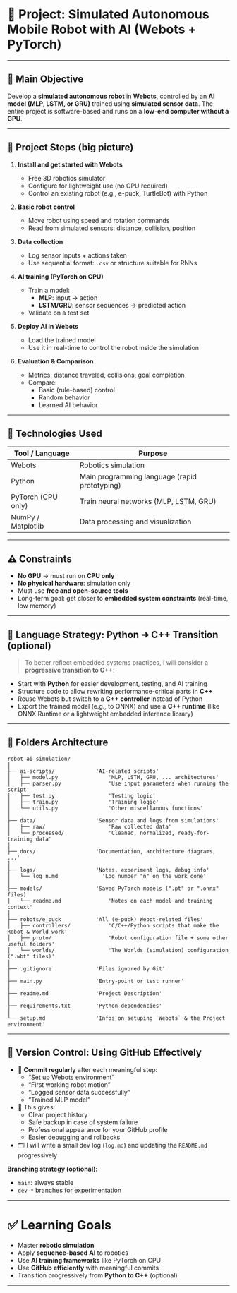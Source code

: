 # 🧠 Project: Simulated Autonomous Mobile Robot with AI (Webots + PyTorch)

--------------------------------------------------------------------------------


## 🎯 Main Objective

Develop a **simulated autonomous robot** in **Webots**, controlled by an **AI model (MLP, LSTM, or GRU)** trained using **simulated sensor data**. The entire project is software-based and runs on a **low-end computer without a GPU**.

--------------------

## 🧩 Project Steps (big picture)

1. **Install and get started with Webots**
   - Free 3D robotics simulator
   - Configure for lightweight use (no GPU required)
   - Control an existing robot (e.g., e-puck, TurtleBot) with Python

2. **Basic robot control**
   - Move robot using speed and rotation commands
   - Read from simulated sensors: distance, collision, position

3. **Data collection**
   - Log sensor inputs + actions taken
   - Use sequential format: `.csv` or structure suitable for RNNs

4. **AI training (PyTorch on CPU)**
   - Train a model:
     - **MLP**: input → action
     - **LSTM/GRU**: sensor sequences → predicted action
   - Validate on a test set

5. **Deploy AI in Webots**
   - Load the trained model
   - Use it in real-time to control the robot inside the simulation

6. **Evaluation & Comparison**
   - Metrics: distance traveled, collisions, goal completion
   - Compare:
     - Basic (rule-based) control
     - Random behavior
     - Learned AI behavior

--------------------

## 🧠 Technologies Used

| Tool / Language     | Purpose                                       |
|---------------------|-----------------------------------------------|
| Webots              | Robotics simulation                           |
| Python              | Main programming language (rapid prototyping) |
| PyTorch (CPU only)  | Train neural networks (MLP, LSTM, GRU)        |
| NumPy / Matplotlib  | Data processing and visualization             |

--------------------

## ⚠️ Constraints

- **No GPU** → must run on **CPU only**
- **No physical hardware**: simulation only
- Must use **free and open-source tools**
- Long-term goal: get closer to **embedded system constraints** (real-time, low memory)

--------------------

## 🔄 Language Strategy: Python ➜ C++ Transition (optional)

> To better reflect embedded systems practices, I will consider a **progressive transition to C++**:

- Start with **Python** for easier development, testing, and AI training
- Structure code to allow rewriting performance-critical parts in **C++**
- Reuse Webots but switch to a **C++ controller** instead of Python
- Export the trained model (e.g., to ONNX) and use a **C++ runtime** (like ONNX Runtime or a lightweight embedded inference library)

--------------------

## 🏣 Folders Architecture

```
robot-ai-simulation/
│
├── ai-scripts/             'AI-related scripts'
│   ├── model.py                'MLP, LSTM, GRU, ... architectures'
│   ├── parser.py               'Use input parameters when running the script'
│   ├── test.py                 'Testing logic'
│   ├── train.py                'Training logic'
│   └── utils.py                'Other miscellanous functions'
│
├── data/                   'Sensor data and logs from simulations'
│   ├── raw/                    'Raw collected data'
│   └── processed/              'Cleaned, normalized, ready-for-training data'
│
├── docs/                   'Documentation, architecture diagrams, ...'
│
├── logs/                   'Notes, experiment logs, debug info'
│   └── log_n.md              'Log number "n" on the work done'
│
├── models/                 'Saved PyTorch models (".pt" or ".onnx" files)'
│   └── readme.md               'Notes on each model and training context'
│
├── robots/e_puck           'All (e-puck) Webot-related files'
│   ├── controllers/            'C/C++/Python scripts that make the Robot & World work'
│   ├── proto/                  'Robot configuration file + some other useful folders'
│   └── worlds/                 'The Worlds (simulation) configuration (".wbt" files)'
│
├── .gitignore              'Files ignored by Git'
│
├── main.py                 'Entry-point or test runner'
│
├── readme.md               'Project Description'
│
├── requirements.txt        'Python dependencies'
│
└── setup.md                'Infos on setuping `Webots` & the Project environment'
```
--------------------

## 💾 Version Control: Using GitHub Effectively

- 🔄 **Commit regularly** after each meaningful step:
  - “Set up Webots environment”
  - “First working robot motion”
  - “Logged sensor data successfully”
  - “Trained MLP model”
- 📅 This gives:
  - Clear project history
  - Safe backup in case of system failure
  - Professional appearance for your GitHub profile
  - Easier debugging and rollbacks
- 🗂️ I will write a small dev log (`log.md`) and updating the `README.md` progressively

**Branching strategy (optional):**
- `main`: always stable
- `dev-*` branches for experimentation


--------------------------------------------------------------------------------

# ✅ Learning Goals

- Master **robotic simulation**
- Apply **sequence-based AI** to robotics
- Use **AI training frameworks** like PyTorch on CPU
- Use **GitHub efficiently** with meaningful commits
- Transition progressively from **Python to C++** (optional)

--------------------------------------------------------------------------------